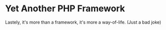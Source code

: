 # Yet Another PHP Framework

Lastely, it's more than a framework, it's more a way-of-life. (Just a bad joke)